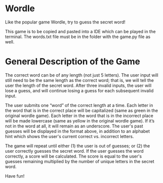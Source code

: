 # Wordle
Like the popular game Wordle, try to guess the secret word!

This game is to be copied and pasted into a IDE which can be played in the terminal. The words.txt file must be in the folder with the game.py file as well.

# General Description of the Game
The correct word can be of any length (not just 5 letters).
The user input will still need to be the same length as the correct word; that is, we will tell the user the length of the secret word.
After three invalid inputs, the user will lose a guess, and will continue losing a guess for each subsequent invalid input.

The user submits one “word” of the correct length at a time.
Each letter in the word that is in the correct place will be capitalized (same as green in the original wordle game). Each letter in the word that is in the incorrect place will be made lowercase (same as yellow in the original wordle game). If it’s not in the word at all, it will remain as an underscore.
The user's past guesses will be displayed in the format above, in addition to an alphabet hint which shows the user's current correct vs. incorrect letters.

The game will repeat until either (1) the user is out of guesses; or (2) the user correctly guesses the secret word.
If the user guesses the word correctly, a score will be calculated. The score is equal to the user's guesses remaining multiplied by the number of unique letters in the secret word.

Have fun!
